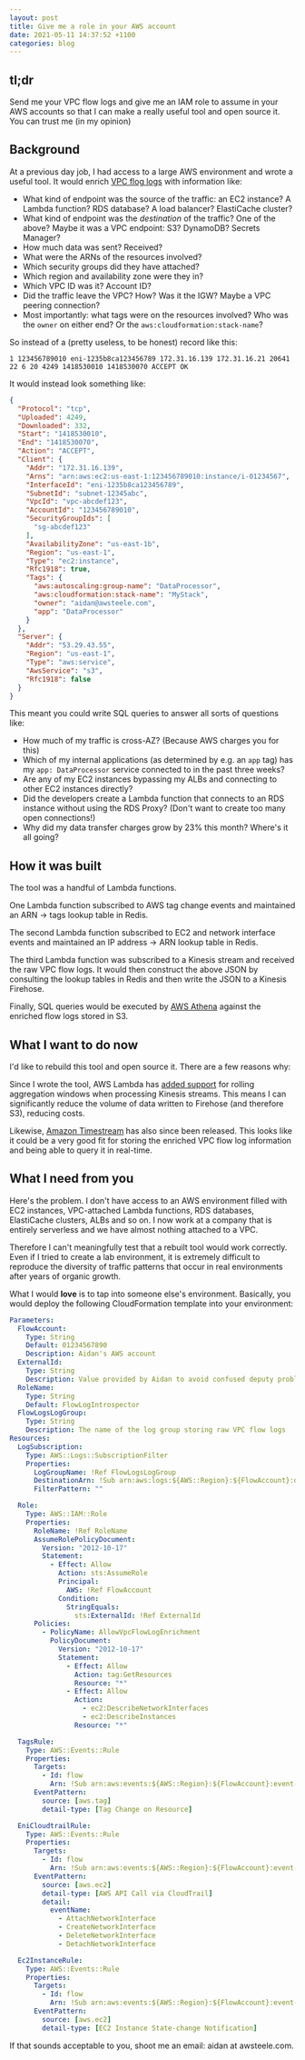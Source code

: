 ```yaml
---
layout: post
title: Give me a role in your AWS account 
date: 2021-05-11 14:37:52 +1100
categories: blog
---
```


## tl;dr

Send me your VPC flow logs and give me an IAM role to assume in your AWS accounts 
so that I can make a really useful tool and open source it. You can trust me
(in my opinion)

## Background

At a previous day job, I had access to a large AWS environment and wrote a
useful tool. It would enrich [VPC flog logs][flow-logs] with information like:

* What kind of endpoint was the source of the traffic: an EC2 instance? 
  A Lambda function? RDS database? A load balancer? ElastiCache cluster?
* What kind of endpoint was the _destination_ of the traffic? One of the above?
  Maybe it was a VPC endpoint: S3? DynamoDB? Secrets Manager?
* How much data was sent? Received?
* What were the ARNs of the resources involved?
* Which security groups did they have attached?
* Which region and availability zone were they in?
* Which VPC ID was it? Account ID?
* Did the traffic leave the VPC? How? Was it the IGW? Maybe a VPC peering
  connection?
* Most importantly: what tags were on the resources involved? Who was the
  `owner` on either end? Or the `aws:cloudformation:stack-name`?

So instead of a (pretty useless, to be honest) record like this:

```
1 123456789010 eni-1235b8ca123456789 172.31.16.139 172.31.16.21 20641 22 6 20 4249 1418530010 1418530070 ACCEPT OK
```

It would instead look something like:

```json
{
  "Protocol": "tcp",
  "Uploaded": 4249,
  "Downloaded": 332,
  "Start": "1418530010",
  "End": "1418530070",
  "Action": "ACCEPT",
  "Client": {
    "Addr": "172.31.16.139",
    "Arns": "arn:aws:ec2:us-east-1:123456789010:instance/i-01234567",
    "InterfaceId": "eni-1235b8ca123456789",
    "SubnetId": "subnet-12345abc",
    "VpcId": "vpc-abcdef123",
    "AccountId": "123456789010",
    "SecurityGroupIds": [
      "sg-abcdef123"
    ],
    "AvailabilityZone": "us-east-1b",
    "Region": "us-east-1",
    "Type": "ec2:instance",
    "Rfc1918": true,
    "Tags": {
      "aws:autoscaling:group-name": "DataProcessor",
      "aws:cloudformation:stack-name": "MyStack",
      "owner": "aidan@awsteele.com",
      "app": "DataProcessor"
    }
  },
  "Server": {
    "Addr": "53.29.43.55",
    "Region": "us-east-1",
    "Type": "aws:service",
    "AwsService": "s3",
    "Rfc1918": false
  }
}
```

This meant you could write SQL queries to answer all sorts of questions like:

* How much of my traffic is cross-AZ? (Because AWS charges you for this)
* Which of my internal applications (as determined by e.g. an `app` tag) has my
  `app: DataProcessor` service connected to in the past three weeks?
* Are any of my EC2 instances bypassing my ALBs and connecting to other EC2 
  instances directly?
* Did the developers create a Lambda function that connects to an RDS instance
  without using the RDS Proxy? (Don't want to create too many open connections!)
* Why did my data transfer charges grow by 23% this month? Where's it all going?

## How it was built

The tool was a handful of Lambda functions. 

One Lambda function subscribed to AWS tag change events and maintained an 
ARN -> tags lookup table in Redis.

The second Lambda function subscribed to EC2 and network interface events and
maintained an IP address -> ARN lookup table in Redis.

The third Lambda function was subscribed to a Kinesis stream and received
the raw VPC flow logs. It would then construct the above JSON by consulting the
lookup tables in Redis and then write the JSON to a Kinesis Firehose.

Finally, SQL queries would be executed by [AWS Athena][athena] against the 
enriched flow logs stored in S3.

## What I want to do now

I'd like to rebuild this tool and open source it. There are a few reasons why:

Since I wrote the tool, AWS Lambda has [added support][windows] for rolling 
aggregation windows when processing Kinesis streams. This means I can significantly
reduce the volume of data written to Firehose (and therefore S3), reducing costs.

Likewise, [Amazon Timestream][timestream] has also since been released. This looks
like it could be a very good fit for storing the enriched VPC flow log information
and being able to query it in real-time.

## What I need from you

Here's the problem. I don't have access to an AWS environment filled with EC2 
instances, VPC-attached Lambda functions, RDS databases, ElastiCache clusters, ALBs
and so on. I now work at a company that is entirely serverless and we have almost
nothing attached to a VPC. 

Therefore I can't meaningfully test that a rebuilt tool would work correctly. 
Even if I tried to create a lab environment, it is extremely difficult to reproduce
the diversity of traffic patterns that occur in real environments after years of
organic growth. 

What I would **love** is to tap into someone else's environment. Basically, you 
would deploy the following CloudFormation template into your environment:

```yaml
Parameters:
  FlowAccount:
    Type: String
    Default: 01234567890
    Description: Aidan's AWS account
  ExternalId:
    Type: String
    Description: Value provided by Aidan to avoid confused deputy problem
  RoleName:
    Type: String
    Default: FlowLogIntrospector
  FlowLogsLogGroup:
    Type: String
    Description: The name of the log group storing raw VPC flow logs
Resources:
  LogSubscription:
    Type: AWS::Logs::SubscriptionFilter
    Properties:
      LogGroupName: !Ref FlowLogsLogGroup
      DestinationArn: !Sub arn:aws:logs:${AWS::Region}:${FlowAccount}:destination:AidanDestination
      FilterPattern: ""

  Role:
    Type: AWS::IAM::Role
    Properties:
      RoleName: !Ref RoleName
      AssumeRolePolicyDocument:
        Version: "2012-10-17"
        Statement:
          - Effect: Allow
            Action: sts:AssumeRole
            Principal:
              AWS: !Ref FlowAccount
            Condition:
              StringEquals:
                sts:ExternalId: !Ref ExternalId
      Policies:
        - PolicyName: AllowVpcFlowLogEnrichment
          PolicyDocument:
            Version: "2012-10-17"
            Statement:
              - Effect: Allow
                Action: tag:GetResources
                Resource: "*"
              - Effect: Allow
                Action:
                  - ec2:DescribeNetworkInterfaces
                  - ec2:DescribeInstances
                Resource: "*"

  TagsRule:
    Type: AWS::Events::Rule
    Properties:
      Targets:
        - Id: flow
          Arn: !Sub arn:aws:events:${AWS::Region}:${FlowAccount}:event-bus/default
      EventPattern:
        source: [aws.tag]
        detail-type: [Tag Change on Resource]

  EniCloudtrailRule:
    Type: AWS::Events::Rule
    Properties:
      Targets:
        - Id: flow
          Arn: !Sub arn:aws:events:${AWS::Region}:${FlowAccount}:event-bus/default
      EventPattern:
        source: [aws.ec2]
        detail-type: [AWS API Call via CloudTrail]
        detail:
          eventName:
            - AttachNetworkInterface
            - CreateNetworkInterface
            - DeleteNetworkInterface
            - DetachNetworkInterface

  Ec2InstanceRule:
    Type: AWS::Events::Rule
    Properties:
      Targets:
        - Id: flow
          Arn: !Sub arn:aws:events:${AWS::Region}:${FlowAccount}:event-bus/default
      EventPattern:
        source: [aws.ec2]
        detail-type: [EC2 Instance State-change Notification]
```

If that sounds acceptable to you, shoot me an email: aidan at awsteele.com. 

[flow-logs]: https://docs.aws.amazon.com/vpc/latest/userguide/flow-logs.html
[athena]: https://aws.amazon.com/athena/
[windows]: https://aws.amazon.com/blogs/compute/using-aws-lambda-for-streaming-analytics/
[timestream]: https://aws.amazon.com/timestream/
